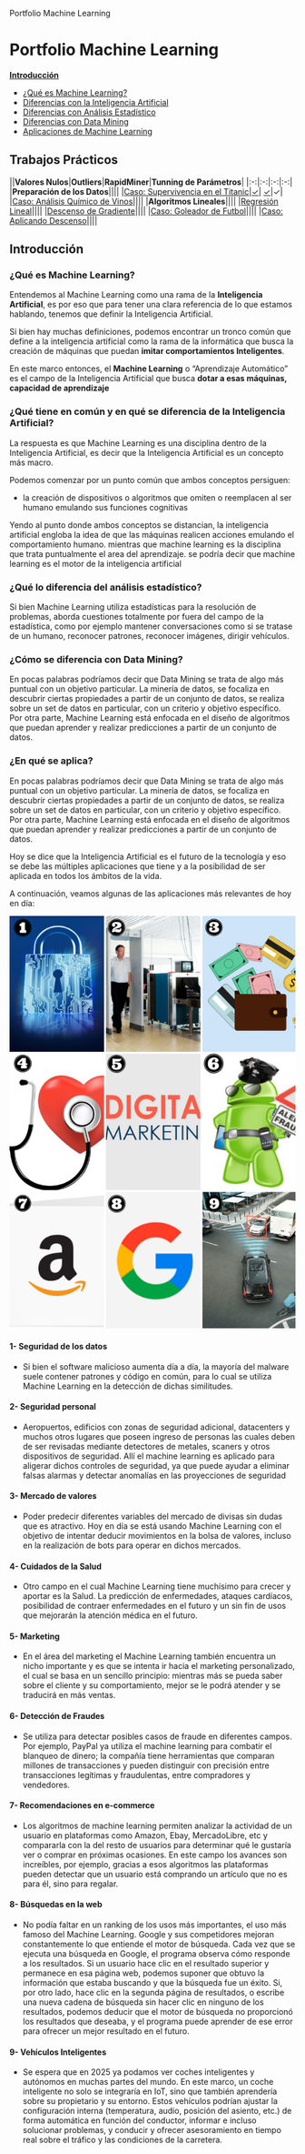 
Portfolio Machine Learning

# Portfolio Machine Learning

**[Introducción](./README.md#introducción)**

+ [¿Qué es Machine Learning?](./README.md#qué-es-machine-learning)
+ [Diferencias con la Inteligencia Artificial](./README.md#qué-tiene-en-común-y-en-qué-se-diferencia-de-la-inteligencia-artificial)
+ [Diferencias con Análisis Estadístico](./README.md#qué-lo-diferencia-del-análisis-estadístico)
+ [Diferencias con Data Mining](./README.md#cómo-se-diferencia-con-data-mining)
+ [Aplicaciones de Machine Learning](./README.md#en-qué-se-aplica)
       

##  Trabajos Prácticos




 
||**Valores Nulos**|**Outliers**|**RapidMiner**|**Tunning de Parámetros**|
|:-:|:-:|:-:|:-:|
|**Preparación de los Datos**||||
|[Caso: Supervivencia en el Titanic](./docs/Missing.md)|[✓](./docs/Missing.md#tratamiento-de-valores-nulos)| [✓](./docs/Missing.md#tratamiento-de-outliers)|✓|
|[Caso: Análisis Químico de Vinos](./docs/winep.md)||||
|**Algoritmos Lineales**|||| 
|[Regresión Lineal](./docs/regresion.md)||||
|[Descenso de Gradiente](./docs/grad.md#descenso-de-gradiente)||||
|[Caso: Goleador de Futbol](./docs/goles.md)||||
|[Caso: Aplicando Descenso](./docs/grad.md#descenso-de-gradiente#caso-de-análisis)||||



## Introducción  

### ¿Qué es Machine Learning?  

Entendemos al Machine Learning como una rama de la **Inteligencia Artificial**, es por eso que para tener una clara referencia de lo que estamos hablando, tenemos que definir la Inteligencia Artificial.

Si bien hay muchas definiciones, podemos encontrar un tronco común que define a la inteligencia artificial como la rama de la informática que busca la creación de máquinas que puedan **imitar comportamientos Inteligentes**.

En este marco entonces, el **Machine Learning** o “Aprendizaje Automático” es el campo de la Inteligencia Artificial que busca **dotar a esas máquinas, capacidad de aprendizaje**


### ¿Qué tiene en común y en qué se diferencia de la Inteligencia Artificial?
 La respuesta es que Machine Learning es una disciplina dentro de la Inteligencia Artificial, es decir que la Inteligencia Artificial es un concepto más macro.

 Podemos comenzar por un punto común que ambos conceptos persiguen:
 - la creación de dispositivos o algoritmos que omiten o reemplacen al ser humano emulando sus funciones cognitivas
 
Yendo al punto donde ambos conceptos se distancian, la inteligencia artificial engloba la idea de que las máquinas realicen acciones emulando el comportamiento humano. mientras que machine learning es la disciplina que trata puntualmente el area del aprendizaje. se podría decir que machine learning es el motor de la inteligencia artificial


### ¿Qué lo diferencia del análisis estadístico?
Si bien Machine Learning utiliza estadísticas para la resolución de problemas, aborda cuestiones totalmente por fuera del campo de la estadística, como por ejemplo mantener conversaciones como si se tratase de un humano, reconocer patrones, reconocer imágenes, dirigir vehículos.


### ¿Cómo se diferencia con Data Mining?
En pocas palabras podríamos decir que Data Mining se trata de algo más puntual con un objetivo particular.
La minería de datos, se focaliza en descubrir ciertas propiedades a partir de un conjunto de datos, se realiza sobre un set de datos en particular, con un criterio y objetivo específico. Por otra parte, Machine Learning está enfocada en el diseño de algoritmos que puedan aprender y realizar predicciones a partir de un conjunto de datos.


### ¿En qué se aplica?
En pocas palabras podríamos decir que Data Mining se trata de algo más puntual con un objetivo particular.
La minería de datos, se focaliza en descubrir ciertas propiedades a partir de un conjunto de datos, se realiza sobre un set de datos en particular, con un criterio y objetivo específico. Por otra parte, Machine Learning está enfocada en el diseño de algoritmos que puedan aprender y realizar predicciones a partir de un conjunto de datos.

Hoy se dice que la Inteligencia Artificial es el futuro de la tecnología y eso se debe las múltiples aplicaciones que tiene y a la posibilidad de ser aplicada en todos los ámbitos de la vida.

A continuación, veamos algunas de las aplicaciones más relevantes de hoy en día:

![](./docs/images/Mal.png)

#### 1- Seguridad de los datos

* Si bien el software malicioso aumenta día a día, la mayoría del malware suele contener patrones y código en común, para lo cual se utiliza Machine Learning en la detección de dichas similitudes.

#### 2- Seguridad personal

* Aeropuertos, edificios con zonas de seguridad adicional, datacenters y muchos otros lugares que poseen ingreso de personas las cuales deben de ser revisadas mediante detectores de metales, scaners y otros dispositivos de seguridad. Allí el machine learning es aplicado para aligerar dichos controles de seguridad, ya que puede ayudar a eliminar falsas alarmas y detectar anomalías en las proyecciones de seguridad

#### 3- Mercado de valores

* Poder predecir diferentes variables del mercado de divisas sin dudas que es atractivo. Hoy en día se está usando Machine Learning con el objetivo de intentar deducir movimientos en la bolsa de valores, incluso en la realización de bots para operar en dichos mercados.

#### 4- Cuidados de la Salud

* Otro campo en el cual Machine Learning tiene muchísimo para crecer y aportar es la Salud. La predicción de enfermedades, ataques cardíacos, posibilidad de contraer enfermedades en el futuro y un sin fin de usos que mejorarán la atención médica en el futuro.

#### 5- Marketing

* En el área del marketing el Machine Learning también encuentra un nicho importante y es que se intenta ir hacia el marketing personalizado, el cual se basa en un sencillo principio: mientras más se pueda saber sobre el cliente y su comportamiento, mejor se le podrá atender y se traducirá en más ventas.

#### 6- Detección de Fraudes

* Se utiliza para detectar posibles casos de fraude en diferentes campos. Por ejemplo, PayPal ya utiliza el machine learning para combatir el blanqueo de dinero; la compañía tiene herramientas que comparan millones de transacciones y pueden distinguir con precisión entre transacciones legítimas y fraudulentas, entre compradores y vendedores.

#### 7- Recomendaciones en e-commerce

* Los algoritmos de machine learning permiten analizar la actividad de un usuario en plataformas como Amazon, Ebay, MercadoLibre, etc y compararla con la del resto de usuarios para determinar qué le gustaría ver o comprar en próximas ocasiones. En este campo los avances son increíbles, por ejemplo, gracias a esos algoritmos las plataformas pueden detectar que un usuario está comprando un artículo que no es para él, sino para regalar.

#### 8- Búsquedas en la web

* No podía faltar en un ranking de los usos más importantes, el uso más famoso del Machine Learning. Google y sus competidores mejoran constantemente lo que entiende el motor de búsqueda. Cada vez que se ejecuta una búsqueda en Google, el programa observa cómo responde a los resultados. Si un usuario hace clic en el resultado superior y permanece en esa página web, podemos suponer que obtuvo la información que estaba buscando y que la búsqueda fue un éxito.
Si, por otro lado, hace clic en la segunda página de resultados, o escribe una nueva cadena de búsqueda sin hacer clic en ninguno de los resultados, podemos deducir que el motor de búsqueda no proporcionó los resultados que deseaba, y el programa puede aprender de ese error para ofrecer un mejor resultado en el futuro.

#### 9- Vehículos Inteligentes

* Se espera que en 2025 ya podamos ver coches inteligentes y autónomos en muchas partes del mundo. En este marco, un coche inteligente no solo se integraría en IoT, sino que también aprendería sobre su propietario y su entorno. Estos vehículos podrían ajustar la configuración interna (temperatura, audio, posición del asiento, etc.) de forma automática en función del conductor, informar e incluso solucionar problemas, y conducir y ofrecer asesoramiento en tiempo real sobre el tráfico y las condiciones de la carretera.



